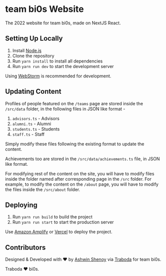 # team bi0s Website

The 2022 website for team bi0s, made on NextJS React.

## Setting Up Locally

1. Install [Node.js](https://nodejs.org/en/download/)
2. Clone the repository
3. Run `yarn install` to install all dependencies
4. Run `yarn run dev` to start the development server

Using [WebStorm](https://www.jetbrains.com/webstorm/) is recommended for development.

## Updating Content

Profiles of people featured on the `/teams` page are stored inside the `/src/data` folder, in the following files in 
JSON like format -
1. `advisors.ts` - Advisors
2. `alumni.ts` - Alumni
3. `students.ts` - Students
4. `staff.ts` - Staff

Simply modify these files following the existing format to update the content.

Achievements too are stored in the `/src/data/achievements.ts` file, in JSON like format.

For modifying rest of the content on the site, you will have to modify files inside the folder named after corresponding
page in the `/src` folder. For example, to modify the content on the `/about` page, you will have to modify the files 
inside the `/src/about` folder.

## Deploying

1. Run `yarn run build` to build the project
2. Run `yarn run start` to start the production server

Use [Amazon Amplify](https://aws.amazon.com) or [Vercel](https://vercel.com) to deploy the project.

## Contributors

Designed & Developed with ❤️ by [Ashwin Shenoy](https://github.com/aswinshenoy) via 
[Traboda](https://github.com/traboda) for team bi0s.

Traboda ❤️ bi0s.
